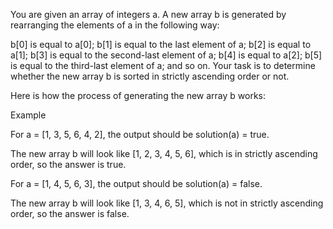 You are given an array of integers a. A new array b is generated by rearranging the elements of a in the following way:

b[0] is equal to a[0];
b[1] is equal to the last element of a;
b[2] is equal to a[1];
b[3] is equal to the second-last element of a;
b[4] is equal to a[2];
b[5] is equal to the third-last element of a;
and so on.
Your task is to determine whether the new array b is sorted in strictly ascending order or not.

Here is how the process of generating the new array b works:

Example

For a = [1, 3, 5, 6, 4, 2], the output should be solution(a) = true.

The new array b will look like [1, 2, 3, 4, 5, 6], which is in strictly ascending order, so the answer is true.

For a = [1, 4, 5, 6, 3], the output should be solution(a) = false.

The new array b will look like [1, 3, 4, 6, 5], which is not in strictly ascending order, so the answer is false.